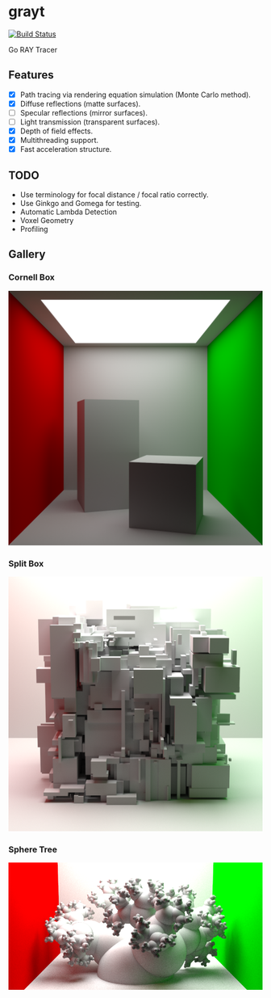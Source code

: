 # grayt

[![Build Status](https://travis-ci.org/peterstace/grayt.svg?branch=master)](https://travis-ci.org/peterstace/grayt)

Go RAY Tracer

## Features

- [X] Path tracing via rendering equation simulation (Monte Carlo method).
- [X] Diffuse reflections (matte surfaces).
- [ ] Specular reflections (mirror surfaces).
- [ ] Light transmission (transparent surfaces).
- [X] Depth of field effects.
- [X] Multithreading support.
- [X] Fast acceleration structure.

## TODO

- Use terminology for focal distance / focal ratio correctly.
- Use Ginkgo and Gomega for testing.
- Automatic Lambda Detection
- Voxel Geometry
- Profiling

## Gallery

### Cornell Box

![Cornell Box](/gallery/out_q100000.png)

### Split Box

![Split Box](/gallery/splitbox[KQRdZO3e8KI]_1024x1024_q100000.png)

### Sphere Tree

![Sphere Tree](/gallery/sphere_tree[1Fq0zJkUpGk]_820x410_q5000.png)
